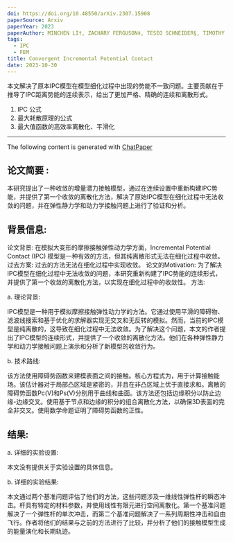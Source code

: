```yaml
---
doi: https://doi.org/10.48550/arXiv.2307.15908
paperSource: Arxiv
paperYear: 2023
paperAuthor: MINCHEN LI†, ZACHARY FERGUSON‡, TESEO SCHNEIDER§, TIMOTHY LANGLOIS¶, DENIS ZORIN‡, DANIELE PANOZZO‡, CHENFANFU JIANG†, AND DANNY M.KAUFMAN¶
tags:
  - IPC
  - FEM
title: Convergent Incremental Potential Contact
date: 2023-10-30
---
```


本文解决了原本IPC模型在模型细化过程中出现的势能不一致问题。主要贡献在于推导了IPC距离势能的连续表示，给出了更加严格、精确的连续和离散形式。

<!-- more -->

1. IPC 公式
2. 最大耗散原理的公式
3. 最大值函数的高效率离散化、平滑化

---

The following content is generated with [ChatPaper](https://chatwithpaper.org/)

## 论文简要 :

本研究提出了一种收敛的增量潜力接触模型，通过在连续设置中重新构建IPC势能，并提供了第一个收敛的离散化方法，解决了原始IPC模型在细化过程中无法收敛的问题，并在弹性静力学和动力学接触问题上进行了验证和分析。

## 背景信息:

论文背景: 在模拟大变形的摩擦接触弹性动力学方面，Incremental Potential Contact (IPC) 模型是一种有效的方法，但其纯离散形式无法在细化过程中收敛。
过去方案: 过去的方法无法在细化过程中实现收敛。
论文的Motivation: 为了解决IPC模型在细化过程中无法收敛的问题，本研究重新构建了IPC势能的连续形式，并提供了第一个收敛的离散化方法，以实现在细化过程中的收敛性。
方法:

a. 理论背景:

IPC模型是一种用于模拟摩擦接触弹性动力学的方法。它通过使用平滑的障碍物、滤波线搜索和基于优化的求解器实现无交叉和无反转的模拟。然而，当前的IPC模型是纯离散的，这导致在细化过程中无法收敛。为了解决这个问题，本文的作者提出了IPC模型的连续形式，并提供了一个收敛的离散化方法。他们在各种弹性静力学和动力学接触问题上演示和分析了新模型的收敛行为。

b. 技术路线:

该方法使用障碍势函数来建模表面之间的接触。核心方程式为，用于计算接触能场。该估计器对于局部凸区域是紧密的，并且在非凸区域上优于直接求和。离散的障碍势函数Pc(V)和Ps(V)分别用于曲线和曲面。该方法还包括边缘积分以防止边缘-边缘交叉。使用基于节点和边缘的积分的组合离散化方法，以确保3D表面的完全非交叉。使用数学命题证明了障碍势函数的正性。

## 结果:

a. 详细的实验设置:

本文没有提供关于实验设置的具体信息。

b. 详细的实验结果:

本文通过两个基准问题评估了他们的方法，这些问题涉及一维线性弹性杆的瞬态冲击。杆具有特定的材料参数，并使用线性有限元进行空间离散化。第一个基准问题解决了一个弹性杆的单次冲击，而第二个基准问题解决了一系列周期性冲击和自由飞行。作者将他们的结果与之前的方法进行了比较，并分析了他们的接触模型生成的能量演化和长期轨迹。